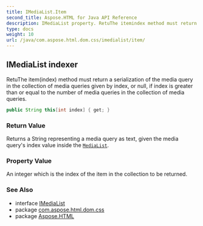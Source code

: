 ```yaml
---
title: IMediaList.Item
second_title: Aspose.HTML for Java API Reference
description: IMediaList property. RetuThe itemindex method must return a serialization of the media query in the collection of media queries given by index or null if index is greater than or equal to the number of media queries in the collection of media queries
type: docs
weight: 10
url: /java/com.aspose.html.dom.css/imedialist/item/
---
```

## IMediaList indexer

RetuThe item(index) method must return a serialization of the media query in the collection of media queries given by index, or null, if index is greater than or equal to the number of media queries in the collection of media queries.

```java
public String this[int index] { get; }
```

### Return Value

Returns a String representing a media query as text, given the media query's index value inside the [`MediaList`](../).

### Property Value

An integer which is the index of the item in the collection to be returned.

### See Also

* interface [IMediaList](../)
* package [com.aspose.html.dom.css](../../imedialist/)
* package [Aspose.HTML](../../../)
